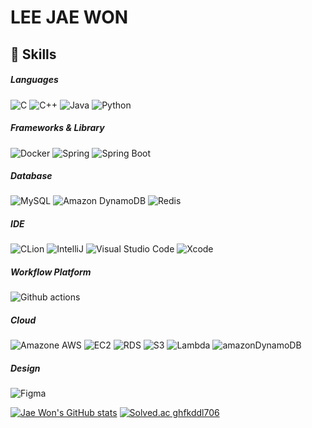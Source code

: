 # LEE JAE WON
## 🦾 Skills
##### Languages
![C](https://img.shields.io/badge/C-239DFF.svg?&style=for-the-badge&logo=C&logoColor=white)
![C++](https://img.shields.io/badge/C++-00599C?style=for-the-badge&logo=Cplusplus&logoColor=white)
![Java](https://img.shields.io/badge/Java-007396.svg?&style=for-the-badge&logo=OpenJDK&logoColor=white)
![Python](https://img.shields.io/badge/Python-FFD43B?style=for-the-badge&logo=python&logoColor=blue)

##### Frameworks & Library
![Docker](https://img.shields.io/badge/Docker-2CA5E0?style=for-the-badge&logo=docker&logoColor=white)
![Spring](https://img.shields.io/badge/Spring-6DB33F.svg?&style=for-the-badge&logo=Spring&logoColor=white)
![Spring Boot](https://img.shields.io/badge/Spring_Boot-F2F4F9?style=for-the-badge&logo=spring-boot)

##### Database
![MySQL](https://img.shields.io/badge/MySQL-4479A1?style=for-the-badge&logo=MySQL&logoColor=white)
![Amazon DynamoDB](https://img.shields.io/badge/Amazon%20DynamoDB-4053D6?style=for-the-badge&logo=Amazon%20DynamoDB&logoColor=white)
![Redis](https://img.shields.io/badge/redis-%23DD0031.svg?&style=for-the-badge&logo=redis&logoColor=white)

##### IDE
![CLion](https://img.shields.io/badge/CLion-000000?style=for-the-badge&logo=clion&logoColor=white)
![IntelliJ](https://img.shields.io/badge/IntelliJ%20IDEA-000000.svg?&style=for-the-badge&logo=IntelliJIDEA&logoColor=white)
![Visual Studio Code](https://img.shields.io/badge/VSCode-0078D4?style=for-the-badge&logo=visual%20studio%20code&logoColor=white)
![Xcode](https://img.shields.io/badge/Xcode-147EFB.svg?&style=for-the-badge&logo=Xcode&logoColor=white)

##### Workflow Platform
![Github actions](https://img.shields.io/badge/Github%20Actions-282a2e?style=for-the-badge&logo=githubactions&logoColor=367cfe)

##### Cloud
![Amazone AWS](https://img.shields.io/badge/AWS-232F3E?style=for-the-badge&logo=amazonaws&logoColor=white)
![EC2](https://img.shields.io/badge/aws_ec2-FF9900?style=for-the-badge&logo=amazonEc2&logoColor=white)
![RDS](https://img.shields.io/badge/aws_rds-527FFF?style=for-the-badge&logo=amazonRds&logoColor=white)
![S3](https://img.shields.io/badge/aws_s3-569A31?style=for-the-badge&logo=amazons3&logoColor=white)
![Lambda](https://img.shields.io/badge/aws_lambda-FF9900?style=for-the-badge&logo=awsLambda&logoColor=white)
![amazonDynamoDB](https://img.shields.io/badge/aws_dynamoDB-4053D6?style=for-the-badge&logo=amazonDynamoDB&logoColor=white)

##### Design
![Figma](https://img.shields.io/badge/Figma-F24E1E?style=for-the-badge&logo=figma&logoColor=white)

<!--
Logo images From https://github.com/alexandresanlim/Badges4-README.md-Profile
&  https://simpleicons.org
-->

[![Jae Won's GitHub stats](https://github-readme-stats.vercel.app/api?username=jaewonLeeKOR&bg_color=DEG,64b3f4,c2e59c)](https://github.com/anuraghazra/github-readme-stats)
[![Solved.ac
ghfkddl706](http://mazassumnida.wtf/api/v2/generate_badge?boj=ghfkddl706)](https://solved.ac/ghfkddl706)  


<!--
**jaewonLeeKOR/jaewonLeeKOR** is a ✨ _special_ ✨ repository because its `README.md` (this file) appears on your GitHub profile.

Here are some ideas to get you started:

- 🔭 I’m currently working on ...
- 🌱 I’m currently learning ...
- 👯 I’m looking to collaborate on ...
- 🤔 I’m looking for help with ...
- 💬 Ask me about ...
- 📫 How to reach me: ...
- 😄 Pronouns: ...
- ⚡ Fun fact: ...
-->
